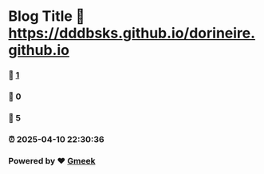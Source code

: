 # Blog Title :link: https://dddbsks.github.io/dorineire.github.io 
### :page_facing_up: [1](https://dddbsks.github.io/dorineire.github.io/tag.html) 
### :speech_balloon: 0 
### :hibiscus: 5 
### :alarm_clock: 2025-04-10 22:30:36 
### Powered by :heart: [Gmeek](https://github.com/Meekdai/Gmeek)
